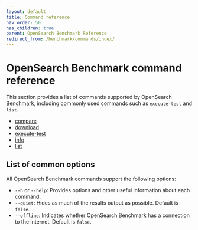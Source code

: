 ```yaml
---
layout: default
title: Command reference
nav_order: 50
has_children: true
parent: OpenSearch Benchmark Reference
redirect_from: /benchmark/commands/index/
---
```


# OpenSearch Benchmark command reference

This section provides a list of commands supported by OpenSearch Benchmark, including commonly used commands such as `execute-test` and `list`.

- [compare]({{site.url}}{{site.baseurl}}/benchmark/commands/compare/)
- [download]({{site.url}}{{site.baseurl}}/benchmark/commands/download/)
- [execute-test]({{site.url}}{{site.baseurl}}/benchmark/commands/execute-test/)
- [info]({{site.url}}{{site.baseurl}}/benchmark/commands/info/)
- [list]({{site.url}}{{site.baseurl}}/benchmark/commands/list/)

## List of common options

All OpenSearch Benchmark commands support the following options:

- `--h` or `--help`: Provides options and other useful information about each command.
- `--quiet`: Hides as much of the results output as possible. Default is `false`.
- `--offline`: Indicates whether OpenSearch Benchmark has a connection to the internet. Default is `false`.
